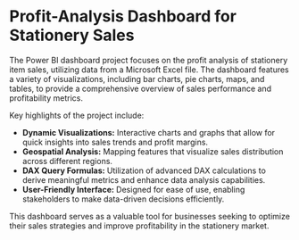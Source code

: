 # Profit-Analysis Dashboard for Stationery Sales

The Power BI dashboard project focuses on the profit analysis of stationery item sales, utilizing data from a Microsoft Excel file. The dashboard features a variety of visualizations, including bar charts, pie charts, maps, and tables, to provide a comprehensive overview of sales performance and profitability metrics.

Key highlights of the project include:

- **Dynamic Visualizations:** Interactive charts and graphs that allow for quick insights into sales trends and profit margins.
- **Geospatial Analysis:** Mapping features that visualize sales distribution across different regions.
- **DAX Query Formulas:** Utilization of advanced DAX calculations to derive meaningful metrics and enhance data analysis capabilities.
- **User-Friendly Interface:** Designed for ease of use, enabling stakeholders to make data-driven decisions efficiently.

This dashboard serves as a valuable tool for businesses seeking to optimize their sales strategies and improve profitability in the stationery market.

